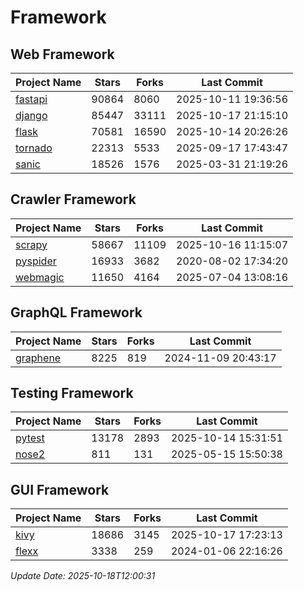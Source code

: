 # Framework

## Web Framework
| Project Name | Stars | Forks | Last Commit |
| ------------ | ----- | ----- | ----------- |
| [fastapi](https://github.com/fastapi/fastapi) | 90864 | 8060 | 2025-10-11 19:36:56 |
| [django](https://github.com/django/django) | 85447 | 33111 | 2025-10-17 21:15:10 |
| [flask](https://github.com/pallets/flask) | 70581 | 16590 | 2025-10-14 20:26:26 |
| [tornado](https://github.com/tornadoweb/tornado) | 22313 | 5533 | 2025-09-17 17:43:47 |
| [sanic](https://github.com/sanic-org/sanic) | 18526 | 1576 | 2025-03-31 21:19:26 |

## Crawler Framework
| Project Name | Stars | Forks | Last Commit |
| ------------ | ----- | ----- | ----------- |
| [scrapy](https://github.com/scrapy/scrapy) | 58667 | 11109 | 2025-10-16 11:15:07 |
| [pyspider](https://github.com/binux/pyspider) | 16933 | 3682 | 2020-08-02 17:34:20 |
| [webmagic](https://github.com/code4craft/webmagic) | 11650 | 4164 | 2025-07-04 13:08:16 |

## GraphQL Framework
| Project Name | Stars | Forks | Last Commit |
| ------------ | ----- | ----- | ----------- |
| [graphene](https://github.com/graphql-python/graphene) | 8225 | 819 | 2024-11-09 20:43:17 |

## Testing Framework
| Project Name | Stars | Forks | Last Commit |
| ------------ | ----- | ----- | ----------- |
| [pytest](https://github.com/pytest-dev/pytest) | 13178 | 2893 | 2025-10-14 15:31:51 |
| [nose2](https://github.com/nose-devs/nose2) | 811 | 131 | 2025-05-15 15:50:38 |

## GUI Framework
| Project Name | Stars | Forks | Last Commit |
| ------------ | ----- | ----- | ----------- |
| [kivy](https://github.com/kivy/kivy) | 18686 | 3145 | 2025-10-17 17:23:13 |
| [flexx](https://github.com/flexxui/flexx) | 3338 | 259 | 2024-01-06 22:16:26 |

*Update Date: 2025-10-18T12:00:31*